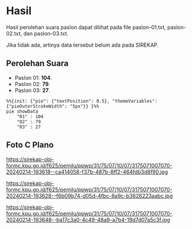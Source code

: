 # Hasil

Hasil perolehan suara paslon dapat dilihat pada file paslon-01.txt, paslon-02.txt, dan paslon-03.txt.

Jika tidak ada, artinya data tersebut belum ada pada SIREKAP.

## Perolehan Suara

 * Paslon 01: **104**.
 * Paslon 02: **79**.
 * Paslon 03: **27**.

```mermaid
%%{init: {"pie": {"textPosition": 0.5}, "themeVariables": {"pieOuterStrokeWidth": "5px"}} }%%
pie showData
    "01" : 104
    "02" : 79
    "03" : 27
```
## Foto C Plano

https://sirekap-obj-formc.kpu.go.id/f625/pemilu/ppwp/31/75/07/10/07/3175071007070-20240214-193618--ca414058-f37b-487b-8ff2-464fdb3d8f90.jpg

https://sirekap-obj-formc.kpu.go.id/f625/pemilu/ppwp/31/75/07/10/07/3175071007070-20240214-193628--f6b09b74-d05d-4fbc-8a9c-b3626223aabc.jpg

https://sirekap-obj-formc.kpu.go.id/f625/pemilu/ppwp/31/75/07/10/07/3175071007070-20240214-193648--ba17c3a0-4c49-48a9-a7b4-19d7d07a5c3f.jpg
